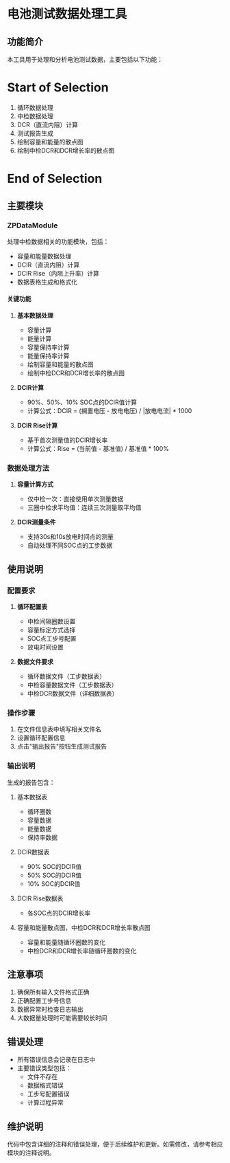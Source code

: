 # 电池测试数据处理工具

## 功能简介
本工具用于处理和分析电池测试数据，主要包括以下功能：
# Start of Selection
1. 循环数据处理
2. 中检数据处理
3. DCR（直流内阻）计算
4. 测试报告生成
5. 绘制容量和能量的散点图
6. 绘制中检DCR和DCR增长率的散点图
# End of Selection

## 主要模块

### ZPDataModule
处理中检数据相关的功能模块，包括：
- 容量和能量数据处理
- DCIR（直流内阻）计算
- DCIR Rise（内阻上升率）计算
- 数据表格生成和格式化

#### 关键功能
1. **基本数据处理**
   - 容量计算
   - 能量计算
   - 容量保持率计算
   - 能量保持率计算
   - 绘制容量和能量的散点图
   - 绘制中检DCR和DCR增长率的散点图

2. **DCIR计算**
   - 90%、50%、10% SOC点的DCIR值计算
   - 计算公式：DCIR = (搁置电压 - 放电电压) / |放电电流| * 1000

3. **DCIR Rise计算**
   - 基于首次测量值的DCIR增长率
   - 计算公式：Rise = (当前值 - 基准值) / 基准值 * 100%

### 数据处理方法
1. **容量计算方式**
   - 仅中检一次：直接使用单次测量数据
   - 三圈中检求平均值：连续三次测量取平均值

2. **DCIR测量条件**
   - 支持30s和10s放电时间点的测量
   - 自动处理不同SOC点的工步数据

## 使用说明

### 配置要求
1. **循环配置表**
   - 中检间隔圈数设置
   - 容量标定方式选择
   - SOC点工步号配置
   - 放电时间设置

2. **数据文件要求**
   - 循环数据文件（工步数据表）
   - 中检容量数据文件（工步数据表）
   - 中检DCR数据文件（详细数据表）

### 操作步骤
1. 在文件信息表中填写相关文件名
2. 设置循环配置信息
3. 点击"输出报告"按钮生成测试报告

### 输出说明
生成的报告包含：
1. 基本数据表
   - 循环圈数
   - 容量数据
   - 能量数据
   - 保持率数据

2. DCIR数据表
   - 90% SOC的DCIR值
   - 50% SOC的DCIR值
   - 10% SOC的DCIR值

3. DCIR Rise数据表
   - 各SOC点的DCIR增长率

4. 容量和能量散点图，中检DCR和DCR增长率散点图
   - 容量和能量随循环圈数的变化
   - 中检DCR和DCR增长率随循环圈数的变化

## 注意事项
1. 确保所有输入文件格式正确
2. 正确配置工步号信息
3. 数据异常时检查日志输出
4. 大数据量处理时可能需要较长时间

## 错误处理
- 所有错误信息会记录在日志中
- 主要错误类型包括：
  - 文件不存在
  - 数据格式错误
  - 工步号配置错误
  - 计算过程异常

## 维护说明
代码中包含详细的注释和错误处理，便于后续维护和更新。如需修改，请参考相应模块的注释说明。 